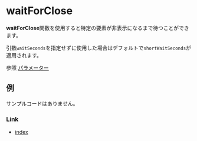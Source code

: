 # waitForClose

**waitForClose**関数を使用すると特定の要素が非表示になるまで待つことができます。

引数`waitSeconds`を指定せずに使用した場合はデフォルトで`shortWaitSeconds`が適用されます。

参照 [パラメーター](../parameter/parameters_ja.md)

## 例

サンプルコードはありません。

### Link

- [index](../../index_ja.md)
